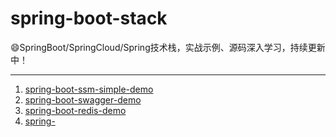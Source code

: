 # spring-boot-stack
:smile:SpringBoot/SpringCloud/Spring技术栈，实战示例、源码深入学习，持续更新中！

---

1. [spring-boot-ssm-simple-demo](http://www.eknown.cn/index.php/spring-boot/ssm-simple.html)
2. [spring-boot-swagger-demo](http://www.eknown.cn/index.php/default/spring-boot-swagger.html)
3. [spring-boot-redis-demo](http://www.eknown.cn/index.php/spring-boot/spring-boot-redis.html)
4. [spring-]()